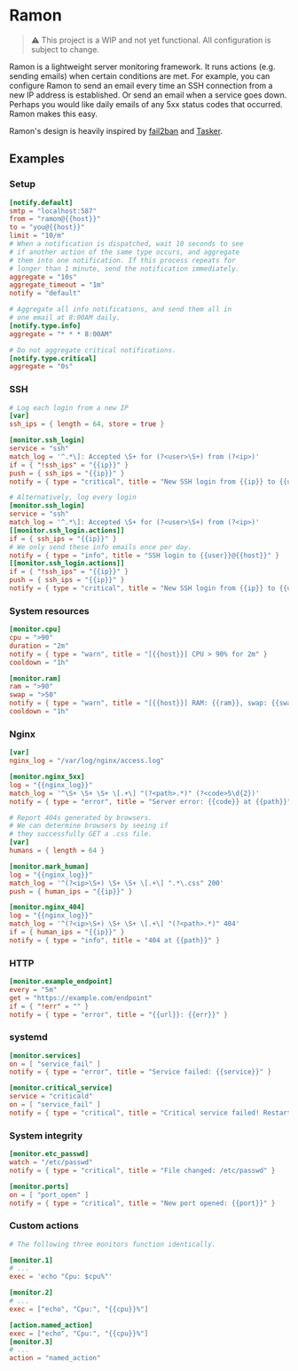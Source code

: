 # Ramon

> :warning: This project is a WIP and not yet functional. All configuration is subject to change.

Ramon is a lightweight server monitoring framework. It runs actions (e.g. sending emails) when certain conditions are met. For example, you can configure Ramon to send an email every time an SSH connection from a new IP address is established. Or send an email when a service goes down. Perhaps you would like daily emails of any 5xx status codes that occurred. Ramon makes this easy.

Ramon's design is heavily inspired by [fail2ban](https://github.com/fail2ban/fail2ban) and [Tasker](https://play.google.com/store/apps/details?id=net.dinglisch.android.taskerm).

## Examples

### Setup

```toml
[notify.default]
smtp = "localhost:587"
from = "ramon@{{host}}"
to = "you@{{host}}"
limit = "10/m"
# When a notification is dispatched, wait 10 seconds to see
# if another action of the same type occurs, and aggregate
# them into one notification. If this process repeats for
# longer than 1 minute, send the notification immediately.
aggregate = "10s"
aggregate_timeout = "1m"
notify = "default"

# Aggregate all info notifications, and send them all in
# one email at 8:00AM daily.
[notify.type.info]
aggregate = "* * * 8:00AM"

# Do not aggregate critical notifications.
[notify.type.critical]
aggregate = "0s"
```

### SSH

```toml
# Log each login from a new IP
[var]
ssh_ips = { length = 64, store = true }

[monitor.ssh_login]
service = "ssh"
match_log = '^.*\]: Accepted \S+ for (?<user>\S+) from (?<ip>)'
if = { "!ssh_ips" = "{{ip}}" }
push = { ssh_ips = "{{ip}}" }
notify = { type = "critical", title = "New SSH login from {{ip}} to {{user}}@{{host}}" }

# Alternatively, log every login
[monitor.ssh_login]
service = "ssh"
match_log = '^.*\]: Accepted \S+ for (?<user>\S+) from (?<ip>)'
[[monitor.ssh_login.actions]]
if = { ssh_ips = "{{ip}}" }
# We only send these info emails once per day.
notify = { type = "info", title = "SSH login to {{user}}@{{host}}" }
[[monitor.ssh_login.actions]]
if = { "!ssh_ips" = "{{ip}}" }
push = { ssh_ips = "{{ip}}" }
notify = { type = "critical", title = "New SSH login from {{ip}} to {{user}}@{{host}}" }
```

### System resources

```toml
[monitor.cpu]
cpu = ">90"
duration = "2m"
notify = { type = "warn", title = "[{{host}}] CPU > 90% for 2m" }
cooldown = "1h"

[monitor.ram]
ram = ">90"
swap = ">50"
notify = { type = "warn", title = "[{{host}}] RAM: {{ram}}, swap: {{swap}}" }
cooldown = "1h"
```

### Nginx

```toml
[var]
nginx_log = "/var/log/nginx/access.log"

[monitor.nginx_5xx]
log = "{{nginx_log}}"
match_log = '^\S+ \S+ \S+ \[.+\] "(?<path>.*)" (?<code>5\d{2})'
notify = { type = "error", title = "Server error: {{code}} at {{path}}" }

# Report 404s generated by browsers.
# We can determine browsers by seeing if
# they successfully GET a .css file.
[var]
humans = { length = 64 }

[monitor.mark_human]
log = "{{nginx_log}}"
match_log = '^(?<ip>\S+) \S+ \S+ \[.+\] ".*\.css" 200'
push = { human_ips = "{{ip}}" }

[monitor.nginx_404]
log = "{{nginx_log}}"
match_log = '^(?<ip>\S+) \S+ \S+ \[.+\] "(?<path>.*)" 404'
if = { human_ips = "{{ip}}" }
notify = { type = "info", title = "404 at {{path}}" }
```

### HTTP

```toml
[monitor.example_endpoint]
every = "5m"
get = "https://example.com/endpoint"
if = { "!err" = "" }
notify = { type = "error", title = "{{url}}: {{err}}" }
```

### systemd

```toml
[monitor.services]
on = [ "service_fail" ]
notify = { type = "error", title = "Service failed: {{service}}" }

[monitor.critical_service]
service = "criticald"
on = [ "service_fail" ]
notify = { type = "critical", title = "Critical service failed! Restarting..." }
```

### System integrity

```toml
[monitor.etc_passwd]
watch = "/etc/passwd"
notify = { type = "critical", title = "File changed: /etc/passwd" }

[monitor.ports]
on = [ "port_open" ]
notify = { type = "critical", title = "New port opened: {{port}}" }
```

### Custom actions

```toml
# The following three monitors function identically.

[monitor.1]
# ...
exec = 'echo "Cpu: $cpu%"'

[monitor.2]
# ...
exec = ["echo", "Cpu:", "{{cpu}}%"]

[action.named_action]
exec = ["echo", "Cpu:", "{{cpu}}%"]
[monitor.3]
# ...
action = "named_action"
```
